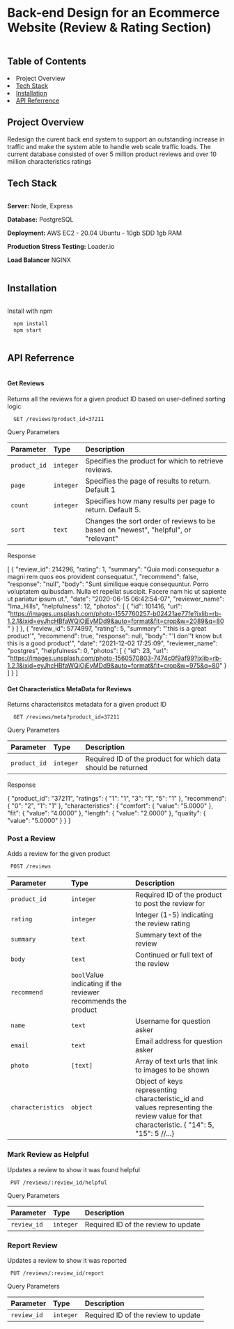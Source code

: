 # Back-end Design for an Ecommerce Website (Review & Rating Section)

<summary><h2 style="display: inline-block">Table of Contents</h2></summary>
<li href="#about-the-project">Project Overview</li>
<li><a href="#built-with">Tech Stack</a></li>
<li><a href="#built-with">Installation</a></li>
<li><a href="#prerequisites">API Referrence</a></li>


<summary><h2 style="display: inline-block">Project Overview</h2></summary>
Redesign the curent back end system to support an outstanding increase in traffic and make the system able to handle web scale traffic loads. The current database consisted of over 5 million product reviews and over 10 million characteristics ratings


<summary><h2 style="display: inline-block">Tech Stack</h2></summary>

**Server:** Node, Express

**Database:** PostgreSQL

**Deployment:** AWS EC2 - 20.04 Ubuntu - 10gb SDD 1gb RAM

**Production Stress Testing:** Loader.io

**Load Balancer** NGINX

<summary><h2 style="display: inline-block">Installation</h2></summary>

Install with npm

```bash
  npm install
  npm start
```
<summary><h2 style="display: inline-block">API Referrence</h2></summary>

#### Get Reviews

  Returns all the reviews for a given product ID based on user-defined sorting logic

```http
  GET /reviews?product_id=37211
```

Query Parameters

| Parameter | Type     | Description                |
| :-------- | :------- | :------------------------- |
| `product_id` | `integer` | Specifies the product for which to retrieve reviews. |
| `page` | `integer` | Specifies the page of results to return. Default 1 |
| `count` | `integer` | Specifies how many results per page to return. Default 5. |
| `sort` | `text` | Changes the sort order of reviews to be based on "newest", "helpful", or "relevant" |

Response

[
    {
        "review_id": 214296,
        "rating": 1,
        "summary": "Quia modi consequatur a magni rem quos eos provident consequatur.",
        "recommend": false,
        "response": "null",
        "body": "Sunt similique eaque consequuntur. Porro voluptatem quibusdam. Nulla et repellat suscipit. Facere nam hic ut sapiente ut pariatur ipsum ut.",
        "date": "2020-06-15 06:42:54-07",
        "reviewer_name": "Ima_Hills",
        "helpfulness": 12,
        "photos": [
            {
                "id": 101416,
                "url": "https://images.unsplash.com/photo-1557760257-b02421ae77fe?ixlib=rb-1.2.1&ixid=eyJhcHBfaWQiOjEyMDd9&auto=format&fit=crop&w=2089&q=80"
            }
        ]
    },
    {
        "review_id": 5774997,
        "rating": 5,
        "summary": "'this is a great product'",
        "recommend": true,
        "response": null,
        "body": "'I don''t know but this is a good product'",
        "date": "2021-12-02 17:25:09",
        "reviewer_name": "postgres",
        "helpfulness": 0,
        "photos": [
            {
                "id": 23,
                "url": "https://images.unsplash.com/photo-1560570803-7474c0f9af99?ixlib=rb-1.2.1&ixid=eyJhcHBfaWQiOjEyMDd9&auto=format&fit=crop&w=975&q=80"
            }
        ]
    }
]



#### Get Characteristics MetaData for Reviews
  
  Returns characterisitcs metadata for a given product ID 

```http
  GET /reviews/meta?product_id=37211
```

Query Parameters

| Parameter | Type     | Description                       |
| :-------- | :------- | :-------------------------------- |
| `product_id`      | `integer` | Required ID of the product for which data should be returned|


  Response
 
{
    "product_id": "37211",
    "ratings": {
        "1": "1",
        "3": "1",
        "5": "1"
    },
    "recommend": {
        "0": "2",
        "1": "1"
    },
    "characteristics": {
        "comfort": {
            "value": "5.0000"
        },
        "fit": {
            "value": "4.0000"
        },
        "length": {
            "value": "2.0000"
        },
        "quality": {
            "value": "5.0000"
        }
    }
}

### Post a Review 
Adds a review for the given product
```http
 POST /reviews
```
| Parameter | Type     | Description                       |
| :-------- | :------- | :-------------------------------- |
| `product_id`      | `integer` | Required ID of the product to post the review for|
|`rating`|`integer`|Integer (1-5) indicating the review rating|
|`summary`|`text`|Summary text of the review|
|`body`|`text`|Continued or full text of the review|
|`recommend`|`bool`Value indicating if the reviewer recommends the product|
|`name`|`text`|Username for question asker|
|`email`|`text`|Email address for question asker|
|`photo`|`[text]`|Array of text urls that link to images to be shown|
|`characteristics`|`object`|Object of keys representing characteristic_id and values representing the review value for that characteristic. { "14": 5, "15": 5 //...}|

### Mark Review as Helpful

Updates a review to show it was found helpful

```http
 PUT /reviews/:review_id/helpful
```
Query Parameters

| Parameter | Type     | Description                |
| :-------- | :------- | :------------------------- |
|`review_id`|`integer`|Required ID of the review to update|


### Report Review

Updates a review to show it was reported

```http
 PUT /reviews/:review_id/report
```
Query Parameters

| Parameter | Type     | Description                |
| :-------- | :------- | :------------------------- |
|`review_id`|`integer`|Required ID of the review to update|





